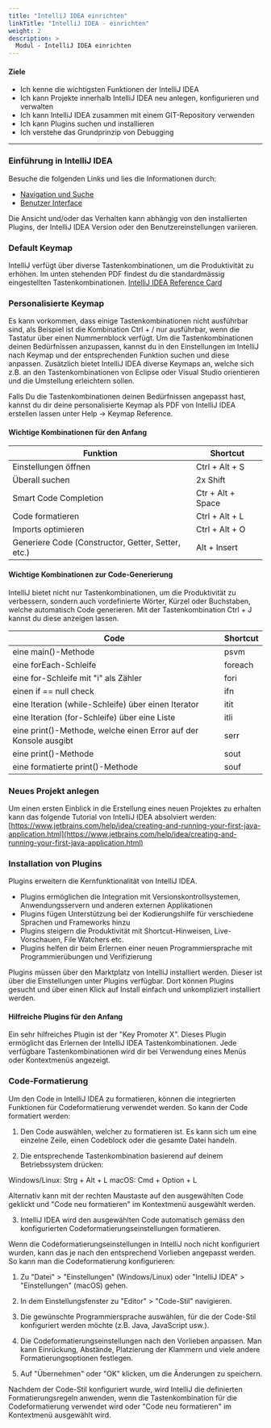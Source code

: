 ```yaml
---
title: "IntelliJ IDEA einrichten"
linkTitle: "IntelliJ IDEA - einrichten"
weight: 2
description: >
  Modul - IntelliJ IDEA einrichten
---
```


#### Ziele

- Ich kenne die wichtigsten Funktionen der IntelliJ IDEA
- Ich kann Projekte innerhalb IntelliJ IDEA neu anlegen, konfigurieren und verwalten
- Ich kann IntelliJ IDEA zusammen mit einem GIT-Repository verwenden
- Ich kann Plugins suchen und installieren
- Ich verstehe das Grundprinzip von Debugging

---

### Einführung in IntelliJ IDEA

Besuche die folgenden Links und lies die Informationen durch:

- [Navigation und Suche](https://www.jetbrains.com/help/idea/discover-intellij-idea.html#navigation-and-search)
- [Benutzer Interface](https://www.jetbrains.com/help/idea/guided-tour-around-the-user-interface.html)

Die Ansicht und/oder das Verhalten kann abhängig von den installierten Plugins, der IntelliJ IDEA Version oder den Benutzereinstellungen variieren.

### Default Keymap

IntelliJ verfügt über diverse Tastenkombinationen, um die Produktivität zu erhöhen.
Im unten stehenden PDF findest du die standardmässig eingestellten Tastenkombinationen.
[IntelliJ IDEA Reference Card](https://resources.jetbrains.com/storage/products/intellij-idea/docs/IntelliJIDEA_ReferenceCard.pdf)

### Personalisierte Keymap

Es kann vorkommen, dass einige Tastenkombinationen nicht ausführbar sind, als Beispiel ist die Kombination Ctrl + / nur ausführbar, wenn die Tastatur über einen Nummernblock verfügt.
Um die Tastenkombinationen deinen Bedürfnissen anzupassen, kannst du in den Einstellungen im IntelliJ nach Keymap und der entsprechenden Funktion suchen und diese anpassen.
Zusätzlich bietet IntelliJ IDEA diverse Keymaps an, welche sich z.B. an den Tastenkombinationen von Eclipse oder Visual Studio orientieren und die Umstellung erleichtern sollen.

Falls Du die Tastenkombinationen deinen Bedürfnissen angepasst hast, kannst du dir deine personalisierte Keymap als PDF von IntelliJ IDEA erstellen lassen unter Help &rarr; Keymap Reference.

#### Wichtige Kombinationen für den Anfang

| Funktion                                           | Shortcut          |
| -------------------------------------------------- | ----------------- |
| Einstellungen öffnen                               | Ctrl + Alt + S    |
| Überall suchen                                     | 2x Shift          |
| Smart Code Completion                              | Ctr + Alt + Space |
| Code formatieren                                   | Ctrl + Alt + L    |
| Imports optimieren                                 | Ctrl + Alt + O    |
| Generiere Code (Constructor, Getter, Setter, etc.) | Alt + Insert      |

#### Wichtige Kombinationen zur Code-Generierung

IntelliJ bietet nicht nur Tastenkombinationen, um die Produktivität zu verbessern, sondern auch vordefinierte Wörter, Kürzel oder Buchstaben, welche automatisch Code generieren.
Mit der Tastenkombination Ctrl + J kannst du diese anzeigen lassen.

| Code                                                             | Shortcut |
| ---------------------------------------------------------------- | -------- |
| eine main()-Methode                                              | psvm     |
| eine forEach-Schleife                                            | foreach  |
| eine for-Schleife mit "i" als Zähler                             | fori     |
| einen if == null check                                           | ifn      |
| eine Iteration (while-Schleife) über einen Iterator              | itit     |
| eine Iteration (for-Schleife) über eine Liste                    | itli     |
| eine print()-Methode, welche einen Error auf der Konsole ausgibt | serr     |
| eine print()-Methode                                             | sout     |
| eine formatierte print()-Methode                                 | souf     |

### Neues Projekt anlegen

Um einen ersten Einblick in die Erstellung eines neuen Projektes zu erhalten kann das folgende Tutorial von IntelliJ IDEA absolviert werden:
[https://www.jetbrains.com/help/idea/creating-and-running-your-first-java-application.html](https://www.jetbrains.com/help/idea/creating-and-running-your-first-java-application.html)

### Installation von Plugins

Plugins erweitern die Kernfunktionalität von IntelliJ IDEA.

- Plugins ermöglichen die Integration mit Versionskontrollsystemen, Anwendungsservern und anderen externen Applikationen
- Plugins fügen Unterstützung bei der Kodierungshilfe für verschiedene Sprachen und Frameworks hinzu
- Plugins steigern die Produktivität mit Shortcut-Hinweisen, Live-Vorschauen, File Watchers etc.
- Plugins helfen dir beim Erlernen einer neuen Programmiersprache mit Programmierübungen und Verifizierung

Plugins müssen über den Marktplatz von IntelliJ installiert werden. Dieser ist über die Einstellungen unter Plugins verfügbar.
Dort können Plugins gesucht und über einen Klick auf Install einfach und unkompliziert installiert werden.

#### Hilfreiche Plugins für den Anfang

Ein sehr hilfreiches Plugin ist der "Key Promoter X". Dieses Plugin ermöglicht das Erlernen der IntelliJ IDEA Tastenkombinationen.
Jede verfügbare Tastenkombinationen wird dir bei Verwendung eines Menüs oder Kontextmenüs angezeigt.

### Code-Formatierung

Um den Code in IntelliJ IDEA zu formatieren, können die integrierten Funktionen für Codeformatierung verwendet werden. So kann der Code formatiert werden:

1. Den Code auswählen, welcher zu formatieren ist. Es kann sich um eine einzelne Zeile, einen Codeblock oder die gesamte Datei handeln.

2. Die entsprechende Tastenkombination basierend auf deinem Betriebssystem drücken:

Windows/Linux: Strg + Alt + L
macOS: Cmd + Option + L

Alternativ kann mit der rechten Maustaste auf den ausgewählten Code geklickt und "Code neu formatieren" im Kontextmenü ausgewählt werden.

3. IntelliJ IDEA wird den ausgewählten Code automatisch gemäss den konfigurierten Codeformatierungseinstellungen formatieren.

Wenn die Codeformatierungseinstellungen in IntelliJ noch nicht konfiguriert wurden, kann das je nach den entsprechend Vorlieben angepasst werden. So kann man die Codeformatierung konfigurieren:

1. Zu "Datei" > "Einstellungen" (Windows/Linux) oder "IntelliJ IDEA" > "Einstellungen" (macOS) gehen.

2. In dem Einstellungsfenster zu "Editor" > "Code-Stil" navigieren.

3. Die gewünschte Programmiersprache auswählen, für die der Code-Stil konfiguriert werden möchte (z.B. Java, JavaScript usw.).

4. Die Codeformatierungseinstellungen nach den Vorlieben anpassen. Man kann Einrückung, Abstände, Platzierung der Klammern und viele andere Formatierungsoptionen festlegen.

5. Auf "Übernehmen" oder "OK" klicken, um die Änderungen zu speichern.

Nachdem der Code-Stil konfiguriert wurde, wird IntelliJ die definierten Formatierungsregeln anwenden, wenn die Tastenkombination für die Codeformatierung verwendet wird oder "Code neu formatieren" im Kontextmenü ausgewählt wird.
